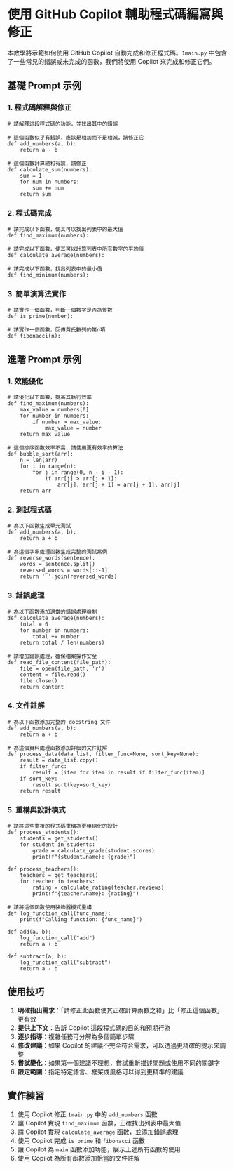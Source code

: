 # 使用 GitHub Copilot 輔助程式碼編寫與修正

本教學將示範如何使用 GitHub Copilot 自動完成和修正程式碼。`1main.py` 中包含了一些常見的錯誤或未完成的函數，我們將使用 Copilot 來完成和修正它們。

## 基礎 Prompt 示例

### 1. 程式碼解釋與修正
```
# 請解釋這段程式碼的功能，並找出其中的錯誤
```

```
# 這個函數似乎有錯誤，應該是相加而不是相減，請修正它
def add_numbers(a, b):
    return a - b
```

```
# 這個函數計算總和有誤，請修正
def calculate_sum(numbers):
    sum = 1
    for num in numbers:
        sum += num
    return sum
```

### 2. 程式碼完成
```
# 請完成以下函數，使其可以找出列表中的最大值
def find_maximum(numbers):
```

```
# 請完成以下函數，使其可以計算列表中所有數字的平均值
def calculate_average(numbers):
```

```
# 請完成以下函數，找出列表中的最小值
def find_minimum(numbers):
```

### 3. 簡單演算法實作
```
# 請實作一個函數，判斷一個數字是否為質數
def is_prime(number):
```

```
# 請實作一個函數，回傳費氏數列的第n項
def fibonacci(n):
```

## 進階 Prompt 示例

### 1. 效能優化
```
# 請優化以下函數，提高其執行效率
def find_maximum(numbers):
    max_value = numbers[0]
    for number in numbers:
        if number > max_value:
            max_value = number
    return max_value
```

```
# 這個排序函數效率不高，請使用更有效率的算法
def bubble_sort(arr):
    n = len(arr)
    for i in range(n):
        for j in range(0, n - i - 1):
            if arr[j] > arr[j + 1]:
                arr[j], arr[j + 1] = arr[j + 1], arr[j]
    return arr
```

### 2. 測試程式碼
```
# 為以下函數生成單元測試
def add_numbers(a, b):
    return a + b
```

```
# 為這個字串處理函數生成完整的測試案例
def reverse_words(sentence):
    words = sentence.split()
    reversed_words = words[::-1]
    return ' '.join(reversed_words)
```

### 3. 錯誤處理
```
# 為以下函數添加適當的錯誤處理機制
def calculate_average(numbers):
    total = 0
    for number in numbers:
        total += number
    return total / len(numbers)
```

```
# 請增加錯誤處理，確保檔案操作安全
def read_file_content(file_path):
    file = open(file_path, 'r')
    content = file.read()
    file.close()
    return content
```

### 4. 文件註解
```
# 為以下函數添加完整的 docstring 文件
def add_numbers(a, b):
    return a + b
```

```
# 為這個資料處理函數添加詳細的文件註解
def process_data(data_list, filter_func=None, sort_key=None):
    result = data_list.copy()
    if filter_func:
        result = [item for item in result if filter_func(item)]
    if sort_key:
        result.sort(key=sort_key)
    return result
```

### 5. 重構與設計模式
```
# 請將這些重複的程式碼重構為更模組化的設計
def process_students():
    students = get_students()
    for student in students:
        grade = calculate_grade(student.scores)
        print(f"{student.name}: {grade}")
        
def process_teachers():
    teachers = get_teachers()
    for teacher in teachers:
        rating = calculate_rating(teacher.reviews)
        print(f"{teacher.name}: {rating}")
```

```
# 請將這個函數使用裝飾器模式重構
def log_function_call(func_name):
    print(f"Calling function: {func_name}")

def add(a, b):
    log_function_call("add")
    return a + b

def subtract(a, b):
    log_function_call("subtract")
    return a - b
```

## 使用技巧

1. **明確指出需求**：「請修正此函數使其正確計算兩數之和」比「修正這個函數」更有效
2. **提供上下文**：告訴 Copilot 這段程式碼的目的和預期行為
3. **逐步指導**：複雜任務可分解為多個簡單步驟
4. **修改建議**：如果 Copilot 的建議不完全符合需求，可以透過更精確的提示來調整
5. **嘗試變化**：如果第一個建議不理想，嘗試重新描述問題或使用不同的關鍵字
6. **限定範圍**：指定特定語言、框架或風格可以得到更精準的建議

## 實作練習

1. 使用 Copilot 修正 `1main.py` 中的 `add_numbers` 函數
2. 讓 Copilot 實現 `find_maximum` 函數，正確找出列表中最大值
3. 請 Copilot 實現 `calculate_average` 函數，並添加錯誤處理
4. 使用 Copilot 完成 `is_prime` 和 `fibonacci` 函數
5. 讓 Copilot 為 `main` 函數添加功能，展示上述所有函數的使用
6. 使用 Copilot 為所有函數添加恰當的文件註解
